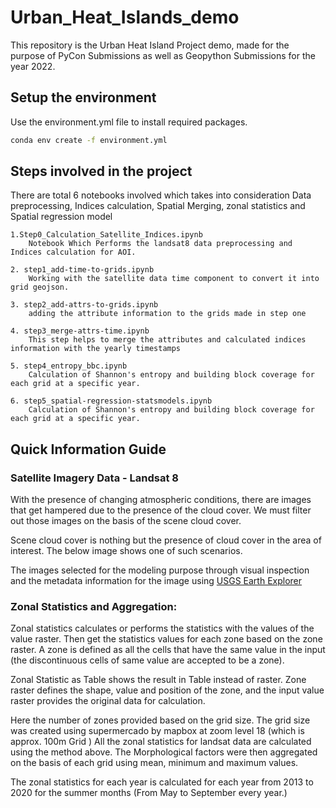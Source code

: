 # Urban_Heat_Islands_demo

This repository is the Urban Heat Island Project demo, made for the purpose of PyCon Submissions as well as Geopython Submissions for the year 2022.

## Setup the environment

Use the environment.yml file to install required packages.

```bash
conda env create -f environment.yml
```
## Steps involved in the project
There are total 6 notebooks involved which takes into consideration 
Data preprocessing, Indices calculation, Spatial Merging, zonal statistics and Spatial regression model


    1.Step0_Calculation_Satellite_Indices.ipynb 
        Notebook Which Performs the landsat8 data preprocessing and Indices calculation for AOI.

    2. step1_add-time-to-grids.ipynb
        Working with the satellite data time component to convert it into grid geojson.

    3. step2_add-attrs-to-grids.ipynb
        adding the attribute information to the grids made in step one

    4. step3_merge-attrs-time.ipynb
        This step helps to merge the attributes and calculated indices information with the yearly timestamps   

    5. step4_entropy_bbc.ipynb
        Calculation of Shannon's entropy and building block coverage for each grid at a specific year.

    6. step5_spatial-regression-statsmodels.ipynb
        Calculation of Shannon's entropy and building block coverage for each grid at a specific year.


## Quick Information Guide

### Satellite Imagery Data - Landsat 8
With the presence of changing atmospheric conditions, there are images that get hampered
due to the presence of the cloud cover. We must filter out those images on the basis of the
scene cloud cover.

Scene cloud cover is nothing but the presence of cloud cover in the area of interest. The
below image shows one of such scenarios.

The images selected for the modeling purpose through visual inspection and the metadata
information for the image using [USGS Earth Explorer](https://earthexplorer.usgs.gov/)

### Zonal Statistics and Aggregation:

Zonal statistics calculates or performs the statistics with the values of the value raster. Then
get the statistics values for each zone based on the zone raster. A zone is defined as all the
cells that have the same value in the input (the discontinuous cells of same value are
accepted to be a zone).

Zonal Statistic as Table shows the result in Table instead of raster.
Zone raster defines the shape, value and position of the zone, and the input value raster
provides the original data for calculation.

Here the number of zones provided based on the grid size. The grid size was created using
supermercado by mapbox at zoom level 18 (which is approx. 100m Grid )
All the zonal statistics for landsat data are calculated using the method above. The
Morphological factors were then aggregated on the basis of each grid using mean, minimum
and maximum values.

The zonal statistics for each year is calculated for each year from 2013 to 2020 for the
summer months (From May to September every year.)